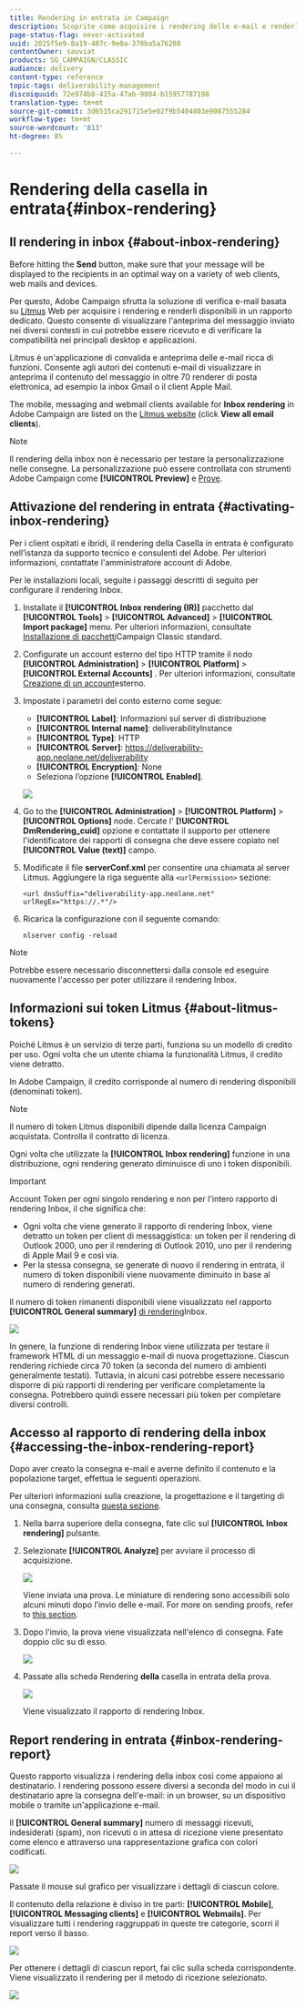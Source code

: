 ```yaml
---
title: Rendering in entrata in Campaign
description: Scoprite come acquisire i rendering delle e-mail e renderli disponibili in un rapporto dedicato
page-status-flag: never-activated
uuid: 2025f5e9-8a19-407c-9e0a-378ba5a76208
contentOwner: sauviat
products: SG_CAMPAIGN/CLASSIC
audience: delivery
content-type: reference
topic-tags: deliverability-management
discoiquuid: 72e974b8-415a-47ab-9804-b15957787198
translation-type: tm+mt
source-git-commit: 3d6515ca291715e5e02f9b5404803e9087555284
workflow-type: tm+mt
source-wordcount: '813'
ht-degree: 8%

---
```



# Rendering della casella in entrata{#inbox-rendering}

## Il rendering in inbox {#about-inbox-rendering}

Before hitting the **Send** button, make sure that your message will be displayed to the recipients in an optimal way on a variety of web clients, web mails and devices.

Per questo,  Adobe Campaign sfrutta la soluzione di verifica e-mail basata su [Litmus](https://litmus.com/email-testing) Web per acquisire i rendering e renderli disponibili in un rapporto dedicato. Questo consente di visualizzare l&#39;anteprima del messaggio inviato nei diversi contesti in cui potrebbe essere ricevuto e di verificare la compatibilità nei principali desktop e applicazioni.

Litmus è un&#39;applicazione di convalida e anteprima delle e-mail ricca di funzioni. Consente agli autori dei contenuti e-mail di visualizzare in anteprima il contenuto del messaggio in oltre 70 renderer di posta elettronica, ad esempio la inbox Gmail o il client Apple Mail.

The mobile, messaging and webmail clients available for **Inbox rendering** in Adobe Campaign are listed on the [Litmus website](https://litmus.com/email-testing) (click **View all email clients**).

>[!NOTE]
>
>Il rendering della inbox non è necessario per testare la personalizzazione nelle consegne. La personalizzazione può essere controllata con  strumenti Adobe Campaign come **[!UICONTROL Preview]** e [Prove](../../delivery/using/steps-validating-the-delivery.md#sending-a-proof).

## Attivazione del rendering in entrata {#activating-inbox-rendering}

Per i client ospitati e ibridi, il rendering della Casella in entrata è configurato nell’istanza da  supporto tecnico e consulenti del Adobe. Per ulteriori informazioni, contattate l&#39;amministratore  account di Adobe.

Per le installazioni locali, seguite i passaggi descritti di seguito per configurare il rendering Inbox.

1. Installate il **[!UICONTROL Inbox rendering (IR)]** pacchetto dal **[!UICONTROL Tools]** > **[!UICONTROL Advanced]** > **[!UICONTROL Import package]** menu. Per ulteriori informazioni, consultate [Installazione di pacchetti](../../installation/using/installing-campaign-standard-packages.md)Campaign Classic standard.
1. Configurate un account esterno del tipo HTTP tramite il nodo **[!UICONTROL Administration]** > **[!UICONTROL Platform]** > **[!UICONTROL External Accounts]** . Per ulteriori informazioni, consultate [Creazione di un account](../../installation/using/external-accounts.md#creating-an-external-account)esterno.
1. Impostate i parametri del conto esterno come segue:
   * **[!UICONTROL Label]**: Informazioni sul server di distribuzione
   * **[!UICONTROL Internal name]**: deliverabilityInstance
   * **[!UICONTROL Type]**: HTTP
   * **[!UICONTROL Server]**: https://deliverability-app.neolane.net/deliverability
   * **[!UICONTROL Encryption]**: None
   * Seleziona l’opzione **[!UICONTROL Enabled]**.

   ![](assets/s_tn_inbox_rendering_external-account.png)

1. Go to the **[!UICONTROL Administration]** > **[!UICONTROL Platform]** > **[!UICONTROL Options]** node. Cercate l&#39; **[!UICONTROL DmRendering_cuid]** opzione e contattate il supporto per ottenere l&#39;identificatore dei rapporti di consegna che deve essere copiato nel **[!UICONTROL Value (text)]** campo.
1. Modificate il file **serverConf.xml** per consentire una chiamata al server Litmus. Aggiungere la riga seguente alla `<urlPermission>` sezione:

   ```
   <url dnsSuffix="deliverability-app.neolane.net" urlRegEx="https://.*"/>
   ```

1. Ricarica la configurazione con il seguente comando:

   ```
   nlserver config -reload
   ```

>[!NOTE]
>
>Potrebbe essere necessario disconnettersi dalla console ed eseguire nuovamente l&#39;accesso per poter utilizzare il rendering Inbox.

## Informazioni sui token Litmus {#about-litmus-tokens}

Poiché Litmus è un servizio di terze parti, funziona su un modello di credito per uso. Ogni volta che un utente chiama la funzionalità Litmus, il credito viene detratto.

In  Adobe Campaign, il credito corrisponde al numero di rendering disponibili (denominati token).

>[!NOTE]
>
>Il numero di token Litmus disponibili dipende dalla licenza Campaign acquistata. Controlla il contratto di licenza.

Ogni volta che utilizzate la **[!UICONTROL Inbox rendering]** funzione in una distribuzione, ogni rendering generato diminuisce di uno i token disponibili.

>[!IMPORTANT]
>
>Account Token per ogni singolo rendering e non per l&#39;intero rapporto di rendering Inbox, il che significa che:
>
>* Ogni volta che viene generato il rapporto di rendering Inbox, viene detratto un token per client di messaggistica: un token per il rendering di Outlook 2000, uno per il rendering di Outlook 2010, uno per il rendering di Apple Mail 9 e così via.
>* Per la stessa consegna, se generate di nuovo il rendering in entrata, il numero di token disponibili viene nuovamente diminuito in base al numero di rendering generati.

>



Il numero di token rimanenti disponibili viene visualizzato nel rapporto **[!UICONTROL General summary]** [di rendering](#inbox-rendering-report)Inbox.

![](assets/s_tn_inbox_rendering_tokens.png)

In genere, la funzione di rendering Inbox viene utilizzata per testare il framework HTML di un messaggio e-mail di nuova progettazione. Ciascun rendering richiede circa 70 token (a seconda del numero di ambienti generalmente testati). Tuttavia, in alcuni casi potrebbe essere necessario disporre di più rapporti di rendering per verificare completamente la consegna. Potrebbero quindi essere necessari più token per completare diversi controlli.

## Accesso al rapporto di rendering della inbox {#accessing-the-inbox-rendering-report}

Dopo aver creato la consegna e-mail e averne definito il contenuto e la popolazione target, effettua le seguenti operazioni.

Per ulteriori informazioni sulla creazione, la progettazione e il targeting di una consegna, consulta [questa sezione](../../delivery/using/about-email-channel.md).

1. Nella barra superiore della consegna, fate clic sul **[!UICONTROL Inbox rendering]** pulsante.
1. Selezionate **[!UICONTROL Analyze]** per avviare il processo di acquisizione.

   ![](assets/s_tn_inbox_rendering_button.png)

   Viene inviata una prova. Le miniature di rendering sono accessibili solo alcuni minuti dopo l’invio delle e-mail. For more on sending proofs, refer to [this section](../../delivery/using/steps-validating-the-delivery.md#sending-a-proof).

1. Dopo l&#39;invio, la prova viene visualizzata nell&#39;elenco di consegna. Fate doppio clic su di esso.

   ![](assets/s_tn_inbox_rendering_delivery_list.png)

1. Passate alla scheda Rendering **della** casella in entrata della prova.

   ![](assets/s_tn_inbox_rendering_tab.png)

   Viene visualizzato il rapporto di rendering Inbox.

## Report rendering in entrata {#inbox-rendering-report}

Questo rapporto visualizza i rendering della inbox così come appaiono al destinatario. I rendering possono essere diversi a seconda del modo in cui il destinatario apre la consegna dell&#39;e-mail: in un browser, su un dispositivo mobile o tramite un&#39;applicazione e-mail.

Il **[!UICONTROL General summary]** numero di messaggi ricevuti, indesiderati (spam), non ricevuti o in attesa di ricezione viene presentato come elenco e attraverso una rappresentazione grafica con colori codificati.

![](assets/s_tn_inbox_rendering_summary.png)

Passate il mouse sul grafico per visualizzare i dettagli di ciascun colore.

Il contenuto della relazione è diviso in tre parti: **[!UICONTROL Mobile]**, **[!UICONTROL Messaging clients]** e **[!UICONTROL Webmails]**. Per visualizzare tutti i rendering raggruppati in queste tre categorie, scorri il report verso il basso.

![](assets/s_tn_inbox_rendering_report.png)

Per ottenere i dettagli di ciascun report, fai clic sulla scheda corrispondente. Viene visualizzato il rendering per il metodo di ricezione selezionato.

![](assets/s_tn_inbox_rendering_example.png)
